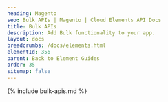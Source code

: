 ```yaml
---
heading: Magento
seo: Bulk APIs | Magento | Cloud Elements API Docs
title: Bulk APIs
description: Add Bulk functionality to your app.
layout: docs
breadcrumbs: /docs/elements.html
elementId: 356
parent: Back to Element Guides
order: 35
sitemap: false
---
```


{% include bulk-apis.md %}
